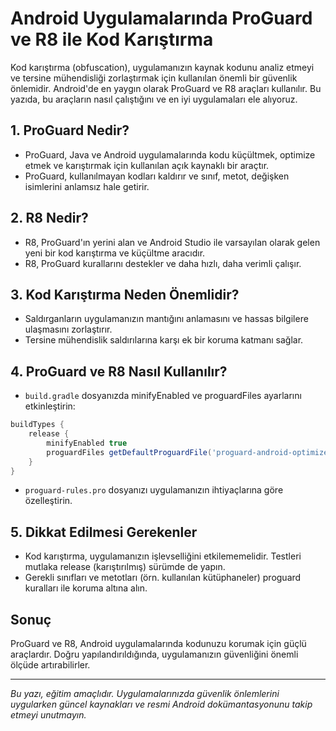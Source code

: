 # Android Uygulamalarında ProGuard ve R8 ile Kod Karıştırma

Kod karıştırma (obfuscation), uygulamanızın kaynak kodunu analiz etmeyi ve tersine mühendisliği zorlaştırmak için kullanılan önemli bir güvenlik önlemidir. Android'de en yaygın olarak ProGuard ve R8 araçları kullanılır. Bu yazıda, bu araçların nasıl çalıştığını ve en iyi uygulamaları ele alıyoruz.

## 1. ProGuard Nedir?

- ProGuard, Java ve Android uygulamalarında kodu küçültmek, optimize etmek ve karıştırmak için kullanılan açık kaynaklı bir araçtır.
- ProGuard, kullanılmayan kodları kaldırır ve sınıf, metot, değişken isimlerini anlamsız hale getirir.

## 2. R8 Nedir?

- R8, ProGuard'ın yerini alan ve Android Studio ile varsayılan olarak gelen yeni bir kod karıştırma ve küçültme aracıdır.
- R8, ProGuard kurallarını destekler ve daha hızlı, daha verimli çalışır.

## 3. Kod Karıştırma Neden Önemlidir?

- Saldırganların uygulamanızın mantığını anlamasını ve hassas bilgilere ulaşmasını zorlaştırır.
- Tersine mühendislik saldırılarına karşı ek bir koruma katmanı sağlar.

## 4. ProGuard ve R8 Nasıl Kullanılır?

- `build.gradle` dosyanızda minifyEnabled ve proguardFiles ayarlarını etkinleştirin:

```groovy
buildTypes {
    release {
        minifyEnabled true
        proguardFiles getDefaultProguardFile('proguard-android-optimize.txt'), 'proguard-rules.pro'
    }
}
```

- `proguard-rules.pro` dosyanızı uygulamanızın ihtiyaçlarına göre özelleştirin.

## 5. Dikkat Edilmesi Gerekenler

- Kod karıştırma, uygulamanızın işlevselliğini etkilememelidir. Testleri mutlaka release (karıştırılmış) sürümde de yapın.
- Gerekli sınıfları ve metotları (örn. kullanılan kütüphaneler) proguard kuralları ile koruma altına alın.

## Sonuç

ProGuard ve R8, Android uygulamalarında kodunuzu korumak için güçlü araçlardır. Doğru yapılandırıldığında, uygulamanızın güvenliğini önemli ölçüde artırabilirler.

---

*Bu yazı, eğitim amaçlıdır. Uygulamalarınızda güvenlik önlemlerini uygularken güncel kaynakları ve resmi Android dokümantasyonunu takip etmeyi unutmayın.* 